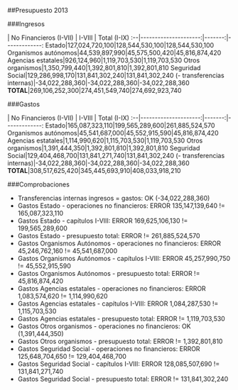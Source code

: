 ##Presupuesto 2013

###Ingresos

 | No Financieros (I-VII) | I-VIII | Total (I-IX)
:--|---------------------:|-------:|-------------:
Estado|127,024,720,100|128,544,530,100|128,544,530,100
Organismos autónomos|44,539,897,990|45,575,500,420|45,816,874,420
Agencias estatales|926,124,960|1,119,703,530|1,119,703,530
Otros organismos|1,350,799,440|1,392,801,810|1,392,801,810
Seguridad Social|129,286,998,170|131,841,302,240|131,841,302,240
(- transferencias internas)|-34,022,288,360|-34,022,288,360|-34,022,288,360
**TOTAL**|269,106,252,300|274,451,549,740|274,692,923,740

###Gastos

 | No Financieros (I-VII) | I-VIII | Total (I-IX)
:--|---------------------:|-------:|-------------:
Estado|165,087,323,110|199,565,289,600|261,885,524,570
Organismos autónomos|45,541,687,000|45,552,915,590|45,816,874,420
Agencias estatales|1,114,990,620|1,115,703,530|1,119,703,530
Otros organismos|1,391,444,350|1,392,801,810|1,392,801,810
Seguridad Social|129,404,468,700|131,841,271,740|131,841,302,240
(- transferencias internas)|-34,022,288,360|-34,022,288,360|-34,022,288,360
**TOTAL**|308,517,625,420|345,445,693,910|408,033,918,210

###Comprobaciones

 * Transferencias internas ingresos = gastos: OK (-34,022,288,360)
 * Gastos Estado - operaciones no financieros: ERROR 135,147,139,640 != 165,087,323,110
 * Gastos Estado - capítulos I-VIII: ERROR 169,625,106,130 != 199,565,289,600
 * Gastos Estado - presupuesto total: ERROR  != 261,885,524,570
 * Gastos Organismos Autónomos - operaciones no financieros: ERROR 45,246,762,160 != 45,541,687,000
 * Gastos Organismos Autónomos - capítulos I-VIII: ERROR 45,257,990,750 != 45,552,915,590
 * Gastos Organismos Autónomos - presupuesto total: ERROR  != 45,816,874,420
 * Gastos Agencias estatales - operaciones no financieros: ERROR 1,083,574,620 != 1,114,990,620
 * Gastos Agencias estatales - capítulos I-VIII: ERROR 1,084,287,530 != 1,115,703,530
 * Gastos Agencias estatales - presupuesto total: ERROR  != 1,119,703,530
 * Gastos Otros organismos - operaciones no financieros: OK (1,391,444,350)
 * Gastos Otros organismos - presupuesto total: ERROR  != 1,392,801,810
 * Gastos Seguridad Social - operaciones no financieros: ERROR 125,648,704,650 != 129,404,468,700
 * Gastos Seguridad Social - capítulos I-VIII: ERROR 128,085,507,690 != 131,841,271,740
 * Gastos Seguridad Social - presupuesto total: ERROR  != 131,841,302,240
